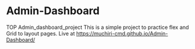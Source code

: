 # Admin-Dashboard
TOP Admin_dashboard_project
This is a  simple project to practice flex and Grid to layout pages. Live at https://muchiri-cmd.github.io/Admin-Dashboard/
